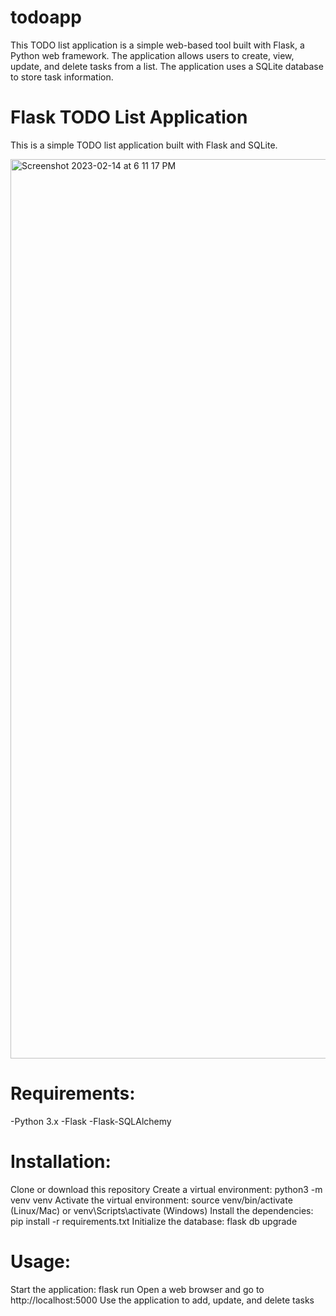 # todoapp
This TODO list application is a simple web-based tool built with Flask, a Python web framework. The application allows users to create, view, update, and delete tasks from a list. The application uses a SQLite database to store task information.

# Flask TODO List Application
This is a simple TODO list application built with Flask and SQLite.

<img width="1439" alt="Screenshot 2023-02-14 at 6 11 17 PM" src="https://user-images.githubusercontent.com/96080192/218809875-52d5d112-732b-4ecd-a8c0-ab0d7e90a59a.png">

# Requirements:

-Python 3.x
-Flask
-Flask-SQLAlchemy

# Installation:

Clone or download this repository
Create a virtual environment: python3 -m venv venv
Activate the virtual environment: source venv/bin/activate (Linux/Mac) or venv\Scripts\activate (Windows)
Install the dependencies: pip install -r requirements.txt
Initialize the database: flask db upgrade

# Usage:

Start the application: flask run
Open a web browser and go to http://localhost:5000
Use the application to add, update, and delete tasks

